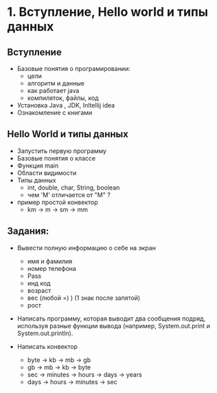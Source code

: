 
# 1. Вступление, Hello world и типы данных

## Вступление

* Базовые понятия о програмировании:
  * цели
  * алгоритм и данные 
  * как работает java 
  * компиляток, файлы, код 
* Установка Java , JDK, Inltellij idea
* Ознакомление с книгами

## Hello World и типы данных

* Запустить первую программу 
* Базовые понятия о классе 
* Функция main 
* Области видимости
* Типы данных 
    * int, double, char, String, boolean
    * чем 'M' отличается от "M" ?
* пример простой конвектор 
  * km -> m -> sm -> mm

## Задания:       
*  Вывести полную информацию о себе на экран
    * имя и фамилия
    * номер телефона
    * Pass
    * инд код 
    * возраст 
    * вес (любой =) ) (1 знак после запятой)
    * рост 

* Написать программу, которая выводит два сообщения подряд, используя разные функции вывода (например, System.out.print и System.out.println).

* Написать конвектор 
  * byte -> kb -> mb -> gb 
  * gb -> mb -> kb -> byte 
  * sec -> minutes -> hours -> days -> years 
  * days -> hours -> minutes -> sec


